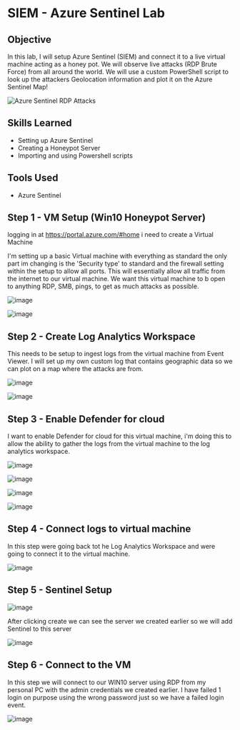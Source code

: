 # SIEM - Azure Sentinel Lab

## Objective

In this lab, I will setup Azure Sentinel (SIEM) and connect it to a live virtual machine acting as a honey pot. We will observe live attacks (RDP Brute Force) from all around the world. We will use a custom PowerShell script to look up the attackers Geolocation information and plot it on the Azure Sentinel Map!

![Azure Sentinel RDP Attacks](https://github.com/Matt4llan/SIEM-Azure-Sentinel/assets/156334555/956b2742-405c-4ddf-9a07-40cbbb0f072a)

## Skills Learned
- Setting up Azure Sentinel
- Creating a Honeypot Server
- Importing and using Powershell scripts

## Tools Used
- Azure Sentinel

## Step 1 - VM Setup (Win10 Honeypot Server)

logging in at https://portal.azure.com/#home i need to create a Virtual Machine

I'm setting up a basic Virtual machine with everything as standard the only part im changing is the 'Security type' to standard and the firewall setting within the setup to allow all ports. This will essentially allow all traffic from the internet to our virtual machine. We want this virtual machine to b open to anything RDP, SMB, pings, to get as much attacks as possible.
 
![image](https://github.com/Matt4llan/SIEM-Azure-Sentinel/assets/156334555/7f2f57a5-b221-4fb0-9c33-907b483386b3)

![image](https://github.com/Matt4llan/SIEM-Azure-Sentinel/assets/156334555/e3421eb4-7561-4afd-b70e-d72cecfa41f1)

## Step 2 - Create Log Analytics Workspace

This needs to be setup to ingest logs from the virtual machine from Event Viewer. I will set up my own custom log that contains geographic data so we can plot on a map where the attacks are from.

![image](https://github.com/Matt4llan/SIEM-Azure-Sentinel/assets/156334555/ea2a27f0-fd21-4dd3-bc19-a6f09f60bed1)

![image](https://github.com/Matt4llan/SIEM-Azure-Sentinel/assets/156334555/4f924588-cd06-4c39-a716-f72b12e4b039)

## Step 3 - Enable Defender for cloud

I want to enable Defender for cloud for this virtual machine, i'm doing this to allow the ability to gather the logs from the virtual machine to the log analytics workspace.

![image](https://github.com/Matt4llan/SIEM-Azure-Sentinel/assets/156334555/a366b65e-3062-4078-b13a-61a79d4608f4)

![image](https://github.com/Matt4llan/SIEM-Azure-Sentinel/assets/156334555/2e940bcd-6e2f-4b80-9e14-eeabd75d1fe5)

![image](https://github.com/Matt4llan/SIEM-Azure-Sentinel/assets/156334555/245d9c14-63fb-4f55-8aae-3f61d471111f)

![image](https://github.com/Matt4llan/SIEM-Azure-Sentinel/assets/156334555/fc992495-9d13-4112-ac83-4ea3b3f33b8c)

## Step 4 - Connect logs to virtual machine

In this step were going back tot he Log Analytics Workspace and were going to connect it to the virtual machine.

![image](https://github.com/Matt4llan/SIEM-Azure-Sentinel/assets/156334555/92938d9c-05ef-4f3a-a9af-51346128327b)

## Step 5 - Sentinel Setup

![image](https://github.com/Matt4llan/SIEM-Azure-Sentinel/assets/156334555/87e77383-51c3-4b04-a252-c52e68e0a1b6)

After clicking create we can see the server we created earlier so we will add Sentinel to this server

![image](https://github.com/Matt4llan/SIEM-Azure-Sentinel/assets/156334555/d014e3fa-9f95-41ea-af01-3a9cb00cf76b)

## Step 6 - Connect to the VM

In this step we will connect to our WIN10 server using RDP from my personal PC with the admin credentials we created earlier. I have failed 1 login on purpose using the wrong password just so we have a failed login event.

![image](https://github.com/Matt4llan/SIEM-Azure-Sentinel/assets/156334555/4bf34c90-c6e2-4330-a251-e81127d331b4)













